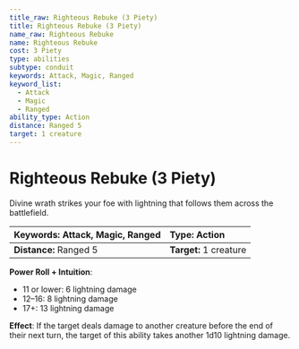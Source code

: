 ```yaml
---
title_raw: Righteous Rebuke (3 Piety)
title: Righteous Rebuke (3 Piety)
name_raw: Righteous Rebuke
name: Righteous Rebuke
cost: 3 Piety
type: abilities
subtype: conduit
keywords: Attack, Magic, Ranged
keyword_list:
  - Attack
  - Magic
  - Ranged
ability_type: Action
distance: Ranged 5
target: 1 creature
---
```


# Righteous Rebuke (3 Piety)

Divine wrath strikes your foe with lightning that follows them across the battlefield.

| **Keywords:** Attack, Magic, Ranged | **Type:** Action       |
| :---------------------------------- | :--------------------- |
| **Distance:** Ranged 5              | **Target:** 1 creature |

**Power Roll + Intuition**:

- 11 or lower: 6 lightning damage
- 12–16: 8 lightning damage
- 17+: 13 lightning damage

**Effect**: If the target deals damage to another creature before the end of their next turn, the target of this ability takes another 1d10 lightning damage.
